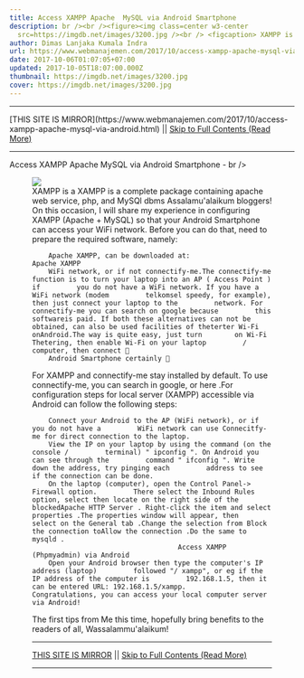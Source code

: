 ```yaml
---
title: Access XAMPP Apache  MySQL via Android Smartphone
description: br /><br /><figure><img class=center w3-center
  src=https://imgdb.net/images/3200.jpg /><br /> <figcaption> XAMPP is a
author: Dimas Lanjaka Kumala Indra
url: https://www.webmanajemen.com/2017/10/access-xampp-apache-mysql-via-android.html
date: 2017-10-06T01:07:05+07:00
updated: 2017-10-05T18:07:00.000Z
thumbnail: https://imgdb.net/images/3200.jpg
cover: https://imgdb.net/images/3200.jpg
---
```


<hr/> [THIS SITE IS MIRROR](https://www.webmanajemen.com/2017/10/access-xampp-apache-mysql-via-android.html) || <a href="https://www.webmanajemen.com/2017/10/access-xampp-apache-mysql-via-android.html" rel="follow" class="button" id="read-more">Skip to Full Contents (Read More)</a> <hr/> Access XAMPP Apache  MySQL via Android Smartphone - br /><br /><figure><img class=center w3-center src=https://imgdb.net/images/3200.jpg /><br /> <figcaption> XAMPP is a XAMPP is a complete package containing apache web service, php, and         MySQl dbms     
Assalamu'alaikum bloggers! 
On this occasion, I will share my experience in configuring XAMPP (Apache +     MySQL) so that your Android Smartphone can access your WiFi     network. Before you can do that, need to prepare the required software,     namely: 

        Apache XAMPP, can be downloaded at:                     Apache XAMPP             
        WiFi network, or if not connectify-me.The connectify-me        function is to turn your laptop into an AP ( Access Point ) if         you do not have a WiFi network. If you have a WiFi network (modem         telkomsel speedy, for example), then just connect your laptop to the         network. For connectify-me you can search on google because         this softwareis paid. If both these alternatives can not be obtained, can also be used facilities of theterter Wi-Fi onAndroid.The way is quite easy, just turn        on Wi-Fi Thetering, then enable Wi-Fi on your laptop         / computer, then connect 🙂    
        Android Smartphone certainly 🙂     
For XAMPP and connectify-me stay installed by default. To use    connectify-me, you can search in google, or             here         .For configuration steps for local server (XAMPP) accessible via Android     can follow the following steps: 

        Connect your Android to the AP (WiFi network), or if you do not have a         WiFi network can use Connecitfy-me for direct connection to the laptop.     
        View the IP on your laptop by using the command (on the console /         terminal) " ipconfig ". On Android you can see through the         command " ifconfig ". Write down the address, try pinging each         address to see if the connection can be done.     
        On the laptop (computer), open the Control Panel-> Firewall option.         There select the Inbound Rules option, select then locate on the right side of the blockedApache HTTP Server . Right-click the item and select        properties .The properties window will appear, then         select on the General tab .Change the selection from Block the connection toAllow the connection .Do the same to        mysqld .     
                                        Access XAMPP (Phpmyadmin) via Android                     
        Open your Android browser then type the computer's IP address (laptop)         followed "/ xampp", or eg if the IP address of the computer is         192.168.1.5, then it can be entered URL: 192.168.1.5/xampp.         Congratulations, you can access your local computer server via Android!     
The first tips from Me this time, hopefully bring benefits to the readers     of all, Wassalammu'alaikum! <hr/> [THIS SITE IS MIRROR](https://www.webmanajemen.com/2017/10/access-xampp-apache-mysql-via-android.html) || <a href="https://www.webmanajemen.com/2017/10/access-xampp-apache-mysql-via-android.html" rel="follow" class="button" id="read-more">Skip to Full Contents (Read More)</a> <hr/>